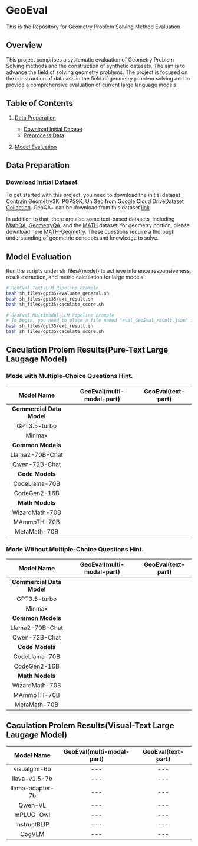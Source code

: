 # GeoEval
This is the Repository for Geometry Problem Solving Method Evaluation



## Overview

This project comprises a systematic evaluation of Geometry Problem Solving methods and the construction of synthetic datasets. The aim is to advance the field of solving geometry problems. The project is focused on the construction of datasets in the field of geometry problem solving and to provide a comprehensive evaluation of current large language models.

## Table of Contents

1. [Data Preparation](#data-preparation)
   - [Download Initial Dataset](#download-initial-dataset)
   - [Preprocess Data](#preprocess-data)
   
2. [Model Evaluation](#model-evaluation)


## Data Preparation

### Download Initial Dataset

To get started with this project, you need to download the initial dataset Contrain Geometry3K, PGPS9K, UniGeo from Google Cloud Drive[Dataset Collection](https://drive.google.com/file/d/13xWRtt_C4jpA3F8NZ3deR089I3s17_WK/view?usp=drive_link). GeoQA+ can be download from this dataset [link](https://drive.google.com/file/d/1KL4_wIzr3p8XSKMkkLgYcYwCbb0TzZ9O/view?usp=drive_link).  

In addition to that, there are also some text-based datasets, including [MathQA](https://drive.google.com/file/d/11E3ALsQxEtOPVtjKxrAwN99MIhtWl4No/view?usp=drive_link), [GeometryQA](https://github.com/DoubleBite/Sequence-to-General-tree/blob/master/data/geometryQA/geometry1398.json), and the [MATH](https://drive.google.com/file/d/1t4X03JIVXl6X_GNXl8R70W_rExJ_m_xD/view?usp=sharing) dataset, for geometry portion, please download here [MATH-Geometry](https://drive.google.com/file/d/1NaSMxlHM7zyBxW7cHV8ZSXeWLeDEpTIG/view?usp=sharing). These questions require a thorough understanding of geometric concepts and knowledge to solve.

## Model Evaluation

Run the scripts under sh_files/{model} to achieve inference responsiveness, result extraction, and metric calculation for large models.

```bash
# GeoEval Text-LLM Pipeline Example
bash sh_files/gpt35/evaluate_general.sh
bash sh_files/gpt35/ext_result.sh
bash sh_files/gpt35/caculate_score.sh
```

```bash
# GeoEval Multimodal-LLM Pipeline Example
# To begin, you need to place a file named "eval_GeoEval_result.json" in the "result/{model_name}" directory. Then:
bash sh_files/gpt35/ext_result.sh
bash sh_files/gpt35/caculate_score.sh
```

## Caculation Prolem Results(Pure-Text Large Laugage Model)

### Mode with Multiple-Choice Questions Hint.
| Model Name                   | GeoEval(multi-modal-part) | GeoEval(text-part) |
|:----------------------------:|:--------------------------:|:-------------------:|
| **Commercial Data Model**    |                            |                     |
| GPT3.5-turbo                 |                            |                     |
| Minmax                       |                            |                     |
| **Common Models**            |                            |                     |
| Llama2-70B-Chat              |                            |                     |
| Qwen-72B-Chat                |                            |                     |
| **Code Models**              |                            |                     |
| CodeLlama-70B                |                            |                     |
| CodeGen2-16B                 |                            |                     |
| **Math Models**              |                            |                     |
| WizardMath-70B               |                            |                     |
| MAmmoTH-70B                  |                            |                     |
| MetaMath-70B                 |                            |                     |




### Mode Without Multiple-Choice Questions Hint.
| Model Name                   | GeoEval(multi-modal-part) | GeoEval(text-part) |
|:----------------------------:|:--------------------------:|:-------------------:|
| **Commercial Data Model**    |                            |                     |
| GPT3.5-turbo                 |                            |                     |
| Minmax                       |                            |                     |
| **Common Models**            |                            |                     |
| Llama2-70B-Chat              |                            |                     |
| Qwen-72B-Chat                |                            |                     |
| **Code Models**              |                            |                     |
| CodeLlama-70B                |                            |                     |
| CodeGen2-16B                 |                            |                     |
| **Math Models**              |                            |                     |
| WizardMath-70B               |                            |                     |
| MAmmoTH-70B                  |                            |                     |
| MetaMath-70B                 |                            |                     | 


## Caculation Prolem Results(Visual-Text Large Laugage Model)
| Model Name          | GeoEval(multi-modal-part) | GeoEval(text-part) | 
|:-------------------:|:----------:|:------:|
| visualglm-6b        | ---        | ---    |
| llava-v1.5-7b       | ---        | ---    |
| llama-adapter-7b    | ---        | ---    |
| Qwen-VL             | ---        | ---    |
| mPLUG-Owl           | ---        | ---    |
| InstructBLIP        | ---        | ---    |
| CogVLM              | ---        | ---    | 






